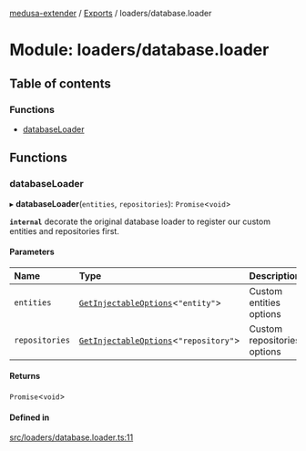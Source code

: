 [medusa-extender](../README.md) / [Exports](../modules.md) / loaders/database.loader

# Module: loaders/database.loader

## Table of contents

### Functions

- [databaseLoader](loaders_database_loader.md#databaseloader)

## Functions

### databaseLoader

▸ **databaseLoader**(`entities`, `repositories`): `Promise`<`void`\>

**`internal`**
decorate the original database loader to register our custom entities and repositories first.

#### Parameters

| Name | Type | Description |
| :------ | :------ | :------ |
| `entities` | [`GetInjectableOptions`](types.md#getinjectableoptions)<``"entity"``\> | Custom entities options |
| `repositories` | [`GetInjectableOptions`](types.md#getinjectableoptions)<``"repository"``\> | Custom repositories options |

#### Returns

`Promise`<`void`\>

#### Defined in

[src/loaders/database.loader.ts:11](https://github.com/adrien2p/medusa-extender/blob/80bf51f/src/loaders/database.loader.ts#L11)
